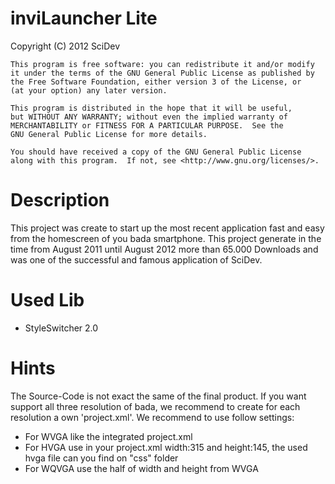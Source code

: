 inviLauncher Lite
=================

Copyright (C) 2012  SciDev

    This program is free software: you can redistribute it and/or modify
    it under the terms of the GNU General Public License as published by
    the Free Software Foundation, either version 3 of the License, or
    (at your option) any later version.

    This program is distributed in the hope that it will be useful,
    but WITHOUT ANY WARRANTY; without even the implied warranty of
    MERCHANTABILITY or FITNESS FOR A PARTICULAR PURPOSE.  See the
    GNU General Public License for more details.

    You should have received a copy of the GNU General Public License
    along with this program.  If not, see <http://www.gnu.org/licenses/>.


Description
===========
This project was create to start up the most recent application fast and easy from the homescreen of you bada smartphone.
This project generate in the time from August 2011 until August 2012 more than 65.000 Downloads and was one of the successful and famous application of SciDev.

Used Lib
=========
- StyleSwitcher 2.0

Hints
=====
The Source-Code is not exact the same of the final product. If you want support all three resolution of bada, we recommend to create for each resolution a own 'project.xml'.
We recommend to use follow settings:
- For WVGA like the integrated project.xml
- For HVGA use in your project.xml width:315 and height:145, the used hvga file can you find on "css" folder
- For WQVGA use the half of width and height from WVGA
